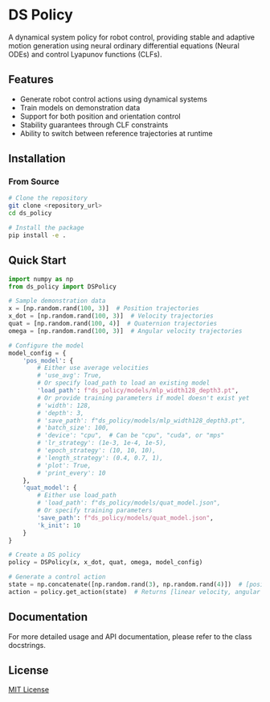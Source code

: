 # DS Policy

A dynamical system policy for robot control, providing stable and adaptive motion generation using neural ordinary differential equations (Neural ODEs) and control Lyapunov functions (CLFs).

## Features

- Generate robot control actions using dynamical systems
- Train models on demonstration data
- Support for both position and orientation control
- Stability guarantees through CLF constraints
- Ability to switch between reference trajectories at runtime

## Installation

### From Source

```bash
# Clone the repository
git clone <repository_url>
cd ds_policy

# Install the package
pip install -e .
```

## Quick Start

```python
import numpy as np
from ds_policy import DSPolicy

# Sample demonstration data
x = [np.random.rand(100, 3)]  # Position trajectories
x_dot = [np.random.rand(100, 3)]  # Velocity trajectories
quat = [np.random.rand(100, 4)]  # Quaternion trajectories
omega = [np.random.rand(100, 3)]  # Angular velocity trajectories

# Configure the model
model_config = {
    'pos_model': {
        # Either use average velocities
        # 'use_avg': True,
        # Or specify load_path to load an existing model
        'load_path': f"ds_policy/models/mlp_width128_depth3.pt",
        # Or provide training parameters if model doesn't exist yet
        # 'width': 128,
        # 'depth': 3,
        # 'save_path': f"ds_policy/models/mlp_width128_depth3.pt",
        # 'batch_size': 100,
        # 'device': "cpu",  # Can be "cpu", "cuda", or "mps"
        # 'lr_strategy': (1e-3, 1e-4, 1e-5),
        # 'epoch_strategy': (10, 10, 10),
        # 'length_strategy': (0.4, 0.7, 1),
        # 'plot': True,
        # 'print_every': 10
    },
    'quat_model': {
        # Either use load_path
        # 'load_path': f"ds_policy/models/quat_model.json",
        # Or specify training parameters
        'save_path': f"ds_policy/models/quat_model.json",
        'k_init': 10
    }
}

# Create a DS policy
policy = DSPolicy(x, x_dot, quat, omega, model_config)

# Generate a control action
state = np.concatenate([np.random.rand(3), np.random.rand(4)])  # [position, quaternion]
action = policy.get_action(state)  # Returns [linear velocity, angular velocity]
```

## Documentation

For more detailed usage and API documentation, please refer to the class docstrings.

## License

[MIT License](LICENSE)
